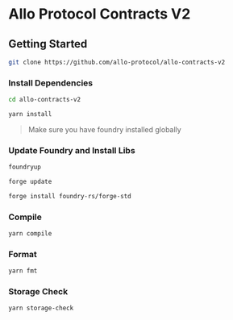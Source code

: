 # Allo Protocol Contracts V2

## Getting Started
```bash
git clone https://github.com/allo-protocol/allo-contracts-v2
```

### Install Dependencies

```bash
cd allo-contracts-v2

yarn install
```

> Make sure you have foundry installed globally
### Update Foundry and Install Libs
```bash
foundryup

forge update

forge install foundry-rs/forge-std
```

### Compile

```bash
yarn compile
```

### Format
```bash
yarn fmt
```

### Storage Check
```bash
yarn storage-check
```